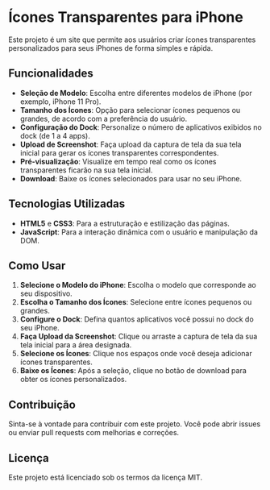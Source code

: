 # Ícones Transparentes para iPhone

Este projeto é um site que permite aos usuários criar ícones transparentes personalizados para seus iPhones de forma simples e rápida.

## Funcionalidades

- **Seleção de Modelo**: Escolha entre diferentes modelos de iPhone (por exemplo, iPhone 11 Pro).
- **Tamanho dos Ícones**: Opção para selecionar ícones pequenos ou grandes, de acordo com a preferência do usuário.
- **Configuração do Dock**: Personalize o número de aplicativos exibidos no dock (de 1 a 4 apps).
- **Upload de Screenshot**: Faça upload da captura de tela da sua tela inicial para gerar os ícones transparentes correspondentes.
- **Pré-visualização**: Visualize em tempo real como os ícones transparentes ficarão na sua tela inicial.
- **Download**: Baixe os ícones selecionados para usar no seu iPhone.

## Tecnologias Utilizadas

- **HTML5** e **CSS3**: Para a estruturação e estilização das páginas.
- **JavaScript**: Para a interação dinâmica com o usuário e manipulação da DOM.

## Como Usar

1. **Selecione o Modelo do iPhone**: Escolha o modelo que corresponde ao seu dispositivo.
2. **Escolha o Tamanho dos Ícones**: Selecione entre ícones pequenos ou grandes.
3. **Configure o Dock**: Defina quantos aplicativos você possui no dock do seu iPhone.
4. **Faça Upload da Screenshot**: Clique ou arraste a captura de tela da sua tela inicial para a área designada.
5. **Selecione os Ícones**: Clique nos espaços onde você deseja adicionar ícones transparentes.
6. **Baixe os Ícones**: Após a seleção, clique no botão de download para obter os ícones personalizados.

## Contribuição

Sinta-se à vontade para contribuir com este projeto. Você pode abrir issues ou enviar pull requests com melhorias e correções.

## Licença

Este projeto está licenciado sob os termos da licença MIT.
